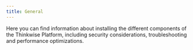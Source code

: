 ```yaml
---
title: General
---
```


Here you can find information about installing the different components of the Thinkwise Platform, including security considerations,
troubleshooting and performance optimizations.
